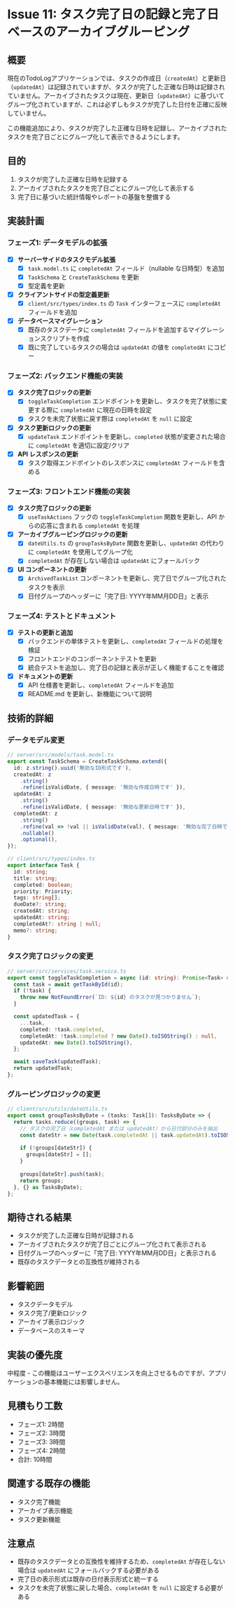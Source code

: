 # Issue 11: タスク完了日の記録と完了日ベースのアーカイブグルーピング

## 概要

現在のTodoLogアプリケーションでは、タスクの作成日（`createdAt`）と更新日（`updatedAt`）は記録されていますが、タスクが完了した正確な日時は記録されていません。アーカイブされたタスクは現在、更新日（`updatedAt`）に基づいてグループ化されていますが、これは必ずしもタスクが完了した日付を正確に反映していません。

この機能追加により、タスクが完了した正確な日時を記録し、アーカイブされたタスクを完了日ごとにグループ化して表示できるようにします。

## 目的

1. タスクが完了した正確な日時を記録する
2. アーカイブされたタスクを完了日ごとにグループ化して表示する
3. 完了日に基づいた統計情報やレポートの基盤を整備する

## 実装計画

### フェーズ1: データモデルの拡張

- [x] **サーバーサイドのタスクモデル拡張**
  - [x] `task.model.ts` に `completedAt` フィールド（nullable な日時型）を追加
  - [x] `TaskSchema` と `CreateTaskSchema` を更新
  - [x] 型定義を更新

- [x] **クライアントサイドの型定義更新**
  - [x] `client/src/types/index.ts` の `Task` インターフェースに `completedAt` フィールドを追加

- [x] **データベースマイグレーション**
  - [x] 既存のタスクデータに `completedAt` フィールドを追加するマイグレーションスクリプトを作成
  - [x] 既に完了しているタスクの場合は `updatedAt` の値を `completedAt` にコピー

### フェーズ2: バックエンド機能の実装

- [x] **タスク完了ロジックの更新**
  - [x] `toggleTaskCompletion` エンドポイントを更新し、タスクを完了状態に変更する際に `completedAt` に現在の日時を設定
  - [x] タスクを未完了状態に戻す際は `completedAt` を `null` に設定

- [x] **タスク更新ロジックの更新**
  - [x] `updateTask` エンドポイントを更新し、`completed` 状態が変更された場合に `completedAt` を適切に設定/クリア

- [x] **API レスポンスの更新**
  - [x] タスク取得エンドポイントのレスポンスに `completedAt` フィールドを含める

### フェーズ3: フロントエンド機能の実装

- [x] **タスク完了ロジックの更新**
  - [x] `useTaskActions` フックの `toggleTaskCompletion` 関数を更新し、API からの応答に含まれる `completedAt` を処理

- [x] **アーカイブグルーピングロジックの更新**
  - [x] `dateUtils.ts` の `groupTasksByDate` 関数を更新し、`updatedAt` の代わりに `completedAt` を使用してグループ化
  - [x] `completedAt` が存在しない場合は `updatedAt` にフォールバック

- [x] **UI コンポーネントの更新**
  - [x] `ArchivedTaskList` コンポーネントを更新し、完了日でグループ化されたタスクを表示
  - [x] 日付グループのヘッダーに「完了日: YYYY年MM月DD日」と表示

### フェーズ4: テストとドキュメント

- [x] **テストの更新と追加**
  - [x] バックエンドの単体テストを更新し、`completedAt` フィールドの処理を検証
  - [x] フロントエンドのコンポーネントテストを更新
  - [x] 統合テストを追加し、完了日の記録と表示が正しく機能することを確認

- [x] **ドキュメントの更新**
  - [x] API 仕様書を更新し、`completedAt` フィールドを追加
  - [x] README.md を更新し、新機能について説明

## 技術的詳細

### データモデル変更

```typescript
// server/src/models/task.model.ts
export const TaskSchema = CreateTaskSchema.extend({
  id: z.string().uuid('無効なID形式です'),
  createdAt: z
    .string()
    .refine(isValidDate, { message: '無効な作成日時です' }),
  updatedAt: z
    .string()
    .refine(isValidDate, { message: '無効な更新日時です' }),
  completedAt: z
    .string()
    .refine(val => !val || isValidDate(val), { message: '無効な完了日時です' })
    .nullable()
    .optional(),
});

// client/src/types/index.ts
export interface Task {
  id: string;
  title: string;
  completed: boolean;
  priority: Priority;
  tags: string[];
  dueDate?: string;
  createdAt: string;
  updatedAt: string;
  completedAt?: string | null;
  memo?: string;
}
```

### タスク完了ロジックの変更

```typescript
// server/src/services/task.service.ts
export const toggleTaskCompletion = async (id: string): Promise<Task> => {
  const task = await getTaskById(id);
  if (!task) {
    throw new NotFoundError(`ID: ${id} のタスクが見つかりません`);
  }

  const updatedTask = {
    ...task,
    completed: !task.completed,
    completedAt: !task.completed ? new Date().toISOString() : null,
    updatedAt: new Date().toISOString(),
  };

  await saveTask(updatedTask);
  return updatedTask;
};
```

### グルーピングロジックの変更

```typescript
// client/src/utils/dateUtils.ts
export const groupTasksByDate = (tasks: Task[]): TasksByDate => {
  return tasks.reduce((groups, task) => {
    // タスクの完了日（completedAt または updatedAt）から日付部分のみを抽出
    const dateStr = new Date(task.completedAt || task.updatedAt).toISOString().split('T')[0];
    
    if (!groups[dateStr]) {
      groups[dateStr] = [];
    }
    
    groups[dateStr].push(task);
    return groups;
  }, {} as TasksByDate);
};
```

## 期待される結果

- タスクが完了した正確な日時が記録される
- アーカイブされたタスクが完了日ごとにグループ化されて表示される
- 日付グループのヘッダーに「完了日: YYYY年MM月DD日」と表示される
- 既存のタスクデータとの互換性が維持される

## 影響範囲

- タスクデータモデル
- タスク完了/更新ロジック
- アーカイブ表示ロジック
- データベースのスキーマ

## 実装の優先度

中程度 - この機能はユーザーエクスペリエンスを向上させるものですが、アプリケーションの基本機能には影響しません。

## 見積もり工数

- フェーズ1: 2時間
- フェーズ2: 3時間
- フェーズ3: 3時間
- フェーズ4: 2時間
- 合計: 10時間

## 関連する既存の機能

- タスク完了機能
- アーカイブ表示機能
- タスク更新機能

## 注意点

- 既存のタスクデータとの互換性を維持するため、`completedAt` が存在しない場合は `updatedAt` にフォールバックする必要がある
- 完了日の表示形式は既存の日付表示形式と統一する
- タスクを未完了状態に戻した場合、`completedAt` を `null` に設定する必要がある
